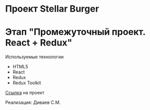 # Проект Stellar Burger 
# Этап "Промежуточный проект. React + Redux"

Используемые технологии
* HTML5
* React
* Redux
* Redux Toolkit

[Ссылка](https://shaman365.github.io/react-stellar-burger/) на проект

Реализация: Диваев С.М.